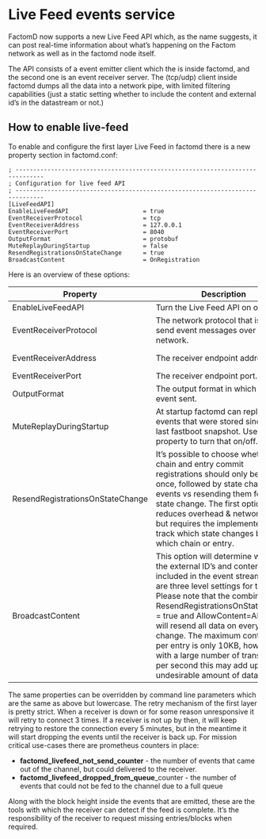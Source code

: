# Live Feed events service

FactomD now supports a new Live Feed API which, as the name suggests, it can post real-time information 
about what’s happening on the Factom network as well as in the factomd node itself.

The API consists of a event emitter client which the is inside factomd, and the second one is 
an event receiver server. The (tcp/udp) client inside factomd dumps all the data into a network pipe, 
with limited filtering capabilities (just a static setting whether to include the content and external id’s in the datastream or not.)

## How to enable live-feed
To enable and configure the first layer Live Feed in factomd there is a new property section in factomd.conf:
```
; ------------------------------------------------------------------------------
; Configuration for live feed API
; ------------------------------------------------------------------------------
[LiveFeedAPI]
EnableLiveFeedAPI                     = true
EventReceiverProtocol                 = tcp
EventReceiverAddress                  = 127.0.0.1
EventReceiverPort                     = 8040
OutputFormat                          = protobuf
MuteReplayDuringStartup               = false
ResendRegistrationsOnStateChange      = true
BroadcastContent                      = OnRegistration 
```

Here is an overview of these options:

| Property                          | Description                                                                         | Values      |
| --------------------------------- | ----------------------------------------------------------------------------------- | ----------- |
|  EnableLiveFeedAPI                | Turn the Live Feed API on or off                                            | true &#124; false
|  EventReceiverProtocol            | The network protocol that is used to send event messages over the network.     | tcp &#124; udp |
|  EventReceiverAddress             | The receiver endpoint address.                                                | DNS name &#124; IP address |
|  EventReceiverPort                | The receiver endpoint port.                                                  | port number |
|  OutputFormat                     | The output format in which the event sent.                                      | protobuf &#124; json |
|  MuteReplayDuringStartup          | At startup factomd can replay all the events that were stored since that last fastboot snapshot. Use this property to turn that on/off.   | true &#124; false |
|  ResendRegistrationsOnStateChange | It’s possible to choose whether the chain and entry commit registrations should only be sent once, followed by state change events vs resending them for every state change. The first option reduces overhead & network traffic, but requires the implementer to track which state changes belong to which chain or entry.| true &#124; false |
|  BroadcastContent                 | This option will determine whether the external ID’s and content will be included in the event stream. There are three level settings for this. Please note that the combination of ResendRegistrationsOnStateChange = true and AllowContent=Always will resend all data on every state change. The maximum content size per entry is only 10KB, however with a large number of transactions per second this may add up to an undesirable amount of data. | Always &#124; OnRegistration &#124; Never |

The same properties can be overridden by command line parameters which are the same as above but lowercase.
The retry mechanism of the first layer is pretty strict. When a receiver is down or for some reason unresponsive it will retry to connect 3 times. If a receiver is not up by then, it will keep retrying to restore the connection every 5 minutes, but in the meantime it will start dropping the events until the receiver is back up. For mission critical use-cases there are prometheus counters in place:
* **factomd_livefeed_not_send_counter** - the number of events that came out of the channel, but could delivered to the receiver.
* **factomd_livefeed_dropped_from_queue**_counter - the number of events that could not be fed to the channel due to a full queue

Along with the block height inside the events that are emitted, these are the tools with which the receiver can detect if the feed is complete. It’s the responsibility of the receiver to request missing entries/blocks when required.